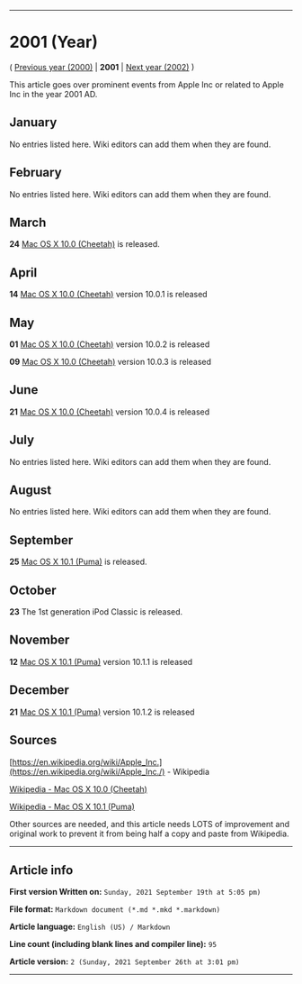 
***

# 2001 (Year)

<!-- This article is about the year. For the 1984 Apple advertisement, go [here](https://github.com/seanpm2001/WacOS/wiki/1984(Advertisement)) for the Dystopian novel see [here](https://github.com/seanpm2001/WacOS/wiki/1984(Dystopia)/) !-->

( [Previous year (2000)](https://github.com/seanpm2001/WacOS/wiki/2000/) | **2001** | [Next year (2002)](https://github.com/seanpm2001/WacOS/wiki/2002/) )

This article goes over prominent events from Apple Inc or related to Apple Inc in the year 2001 AD.

## January

No entries listed here. Wiki editors can add them when they are found.

## February

No entries listed here. Wiki editors can add them when they are found.

## March

**24** [Mac OS X 10.0 (Cheetah)](https://github.com/seanpm2001/WacOS/wiki/Mac-OS-X-10-0-Cheetah/) is released.

## April

**14** [Mac OS X 10.0 (Cheetah)](https://github.com/seanpm2001/WacOS/wiki/Mac-OS-X-10-0-Cheetah/) version 10.0.1 is released

## May

**01** [Mac OS X 10.0 (Cheetah)](https://github.com/seanpm2001/WacOS/wiki/Mac-OS-X-10-0-Cheetah/) version 10.0.2 is released

**09** [Mac OS X 10.0 (Cheetah)](https://github.com/seanpm2001/WacOS/wiki/Mac-OS-X-10-0-Cheetah/) version 10.0.3 is released

## June

**21** [Mac OS X 10.0 (Cheetah)](https://github.com/seanpm2001/WacOS/wiki/Mac-OS-X-10-0-Cheetah/) version 10.0.4 is released

## July

No entries listed here. Wiki editors can add them when they are found.

## August

No entries listed here. Wiki editors can add them when they are found.

## September

**25** [Mac OS X 10.1 (Puma)](https://github.com/seanpm2001/WacOS/wiki/Mac-OS-X-10-1-Puma) is released.

## October

**23** The 1st generation iPod Classic is released.

## November

**12** [Mac OS X 10.1 (Puma)](https://github.com/seanpm2001/WacOS/wiki/Mac-OS-X-10-1-Puma) version 10.1.1 is released

## December

**21** [Mac OS X 10.1 (Puma)](https://github.com/seanpm2001/WacOS/wiki/Mac-OS-X-10-1-Puma) version 10.1.2 is released

## Sources

[https://en.wikipedia.org/wiki/Apple_Inc.](https://en.wikipedia.org/wiki/Apple_Inc./) - Wikipedia

[Wikipedia - Mac OS X 10.0 (Cheetah)](https://en.wikipedia.org/wiki/Mac_OS_X_10.0/)

[Wikipedia - Mac OS X 10.1 (Puma)](https://en.wikipedia.org/wiki/Mac_OS_X_10.1/)

Other sources are needed, and this article needs LOTS of improvement and original work to prevent it from being half a copy and paste from Wikipedia.

***

## Article info

**First version Written on:** `Sunday, 2021 September 19th at 5:05 pm)`

**File format:** `Markdown document (*.md *.mkd *.markdown)`

**Article language:** `English (US) / Markdown`

**Line count (including blank lines and compiler line):** `95`

**Article version:** `2 (Sunday, 2021 September 26th at 3:01 pm)`

***

<!-- Tools

Quick copy and paste

https://github.com/seanpm2001/WacOS/wiki/

!-->

